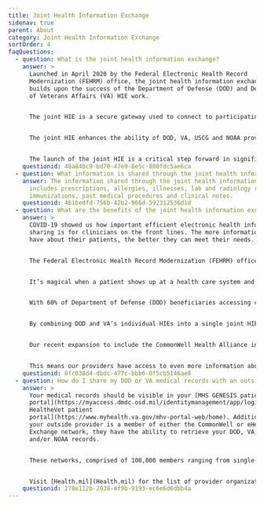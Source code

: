 ```yaml
---
title: Joint Health Information Exchange
sidenav: true
parent: About
category: Joint Health Information Exchange
sortOrder: 4
faqQuestions:
  - question: What is the joint health information exchange?
    answer: >
      Launched in April 2020 by the Federal Electronic Health Record
      Modernization (FEHRM) office, the joint health information exchange (HIE)
      builds upon the success of the Department of Defense (DOD) and Department
      of Veterans Affairs (VA) HIE work.


      The joint HIE is a secure gateway used to connect to participating provider organizations across the United States who agree to securely share clinical information with the DOD, VA, Department of Homeland Security’s U.S. Coast Guard (USCG) and Department of Commerce's National Oceanic and Atmospheric Administration (NOAA) providers. Participating provider organizations include single-physician offices to multi-hospital systems outside the federal health care systems (for example, DOD, VA, USCG and NOAA) that participate in the joint HIE. W﻿hile the federal EHR is the federal source for a patient's health history, the joint HIE links the EHR information with participating provider organizations.


      The joint HIE enhances the ability of DOD, VA, USCG and NOAA providers to access patient electronic health information quickly and securely from participating provider organizations and vice versa. Participating provider organizations now have a single point of entry to request and access DOD, VA, USCG and NOAA patient information to support the continuity of care for Service members, Veterans and other beneficiaries.


      The launch of the joint HIE is a critical step forward in significantly expanding DOD, VA, USCG and NOAA partnerships and interoperable capabilities. The FEHRM continues to optimize and expand the joint HIE.
    questionid: 48a84bc9-bd70-47e9-8e5c-800fdc5ae6ca
  - question: What information is shared through the joint health information exchange?
    answer: The information shared through the joint health information exchange
      includes prescriptions, allergies, illnesses, lab and radiology results,
      immunizations, past medical procedures and clinical notes.
    questionid: 461bedfd-756b-42b2-966d-592312536d1d
  - question: What are the benefits of the joint health information exchange?
    answer: >
      COVID-19 showed us how important efficient electronic health information
      sharing is for clinicians on the front lines. The more information they
      have about their patients, the better they can meet their needs.


      The Federal Electronic Health Record Modernization (FEHRM) office, Department of Defense (DOD) and Department of Veterans Affairs launched the joint health information exchange (HIE) in the middle of the pandemic. During this critical time, the joint HIE is enhancing the ability of DOD, VA, Department of Homeland Security's U.S. Coast Guard and Department of Commerce's National Oceanic and Atmospheric Administration providers to share patient electronic health information quickly and securely with participating provider organizations.


      It’s magical when a patient shows up at a health care system and that system already knows about the patient and what happened in a different health care system and acts like its normal. This is the experience the Departments are building toward.


      With 60% of Department of Defense (DOD) beneficiaries accessing care outside of the federal health care systems, and 30% of Department of Veterans Affairs (VA) beneficiaries doing so, DOD and VA have a lot of intersection with outside provider organizations and need to be able to efficiently exchange data.


      By combining DOD and VA’s individual HIEs into a single joint HIE, we significantly expanded the data available to all clinicians.


      Our recent expansion to include the CommonWell Health Alliance in our joint HIE brings a nationwide network of 15,000-plus hospitals and clinics to the 46,000-plus community partners already part of the joint HIE.


      This means our providers have access to even more information about their patients to make the best care decisions. Learn more about the benefits of the joint HIE to [providers](/join-the-joint-hie) and to [patients](/learn-about-the-joint-hie).
    questionid: 8fc038d4-dbdc-477c-bbb6-0f5cb5146ae8
  - question: How do I share my DOD or VA medical records with an outside provider?
    answer: >
      Your medical records should be visible in your [MHS GENESIS patient
      portal](https://myaccess.dmdc.osd.mil/identitymanagement/app/login) or [My
      HealtheVet patient
      portal](https://www.myhealth.va.gov/mhv-portal-web/home). Additionally, if
      your outside provider is a member of either the CommonWell or eHealth
      Exchange network, they have the ability to retrieve your DOD, VA, USCG
      and/or NOAA records.


      These networks, comprised of 100,000 members ranging from single-physician offices to multi-hospital systems, participate in the joint health information exchange (HIE). The joint HIE is a secure gateway that connects your federal EHR information with EHR information from participating provider organizations that provide care outside of DOD, VA, USCG or NOAA.


      Visit [Health.mil](Health.mil) for the list of provider organizations who are part of the joint HIE. If your provider organization is not part of the joint EHR, encourage them to join by directing them to the FEHRM website for more information.
    questionid: 278e112b-2038-4f9b-9193-ec6e6d6dbb4a
---
```

